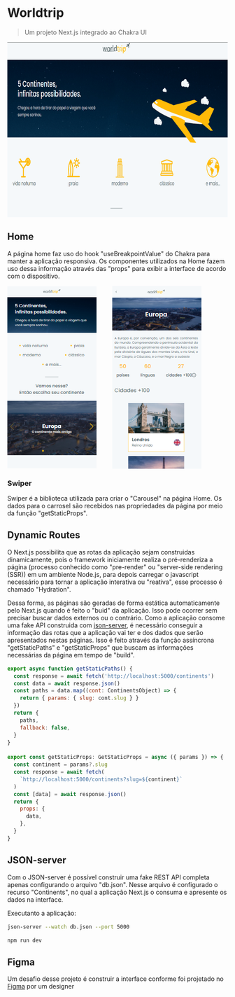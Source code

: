# Worldtrip

> Um projeto Next.js integrado ao Chakra UI

<p align="center">
  <img src="./.github/image0.png" height="400" alt="worldtrip">
</p>

## Home

A página home faz uso do hook "useBreakpointValue" do Chakra para manter a aplicação responsiva. Os componentes utilizados na Home fazem uso dessa informação através das "props" para exibir a interface de acordo com o dispositivo.

<div >
    <img align=center src="./.github/image1.png" alt="worldtrip">
    <img align=center src="./.github/image2.png" alt="worldtrip" style="margin-left: 2rem">
</div>

### Swiper

Swiper é a biblioteca utilizada para criar o "Carousel" na página Home. Os dados para o carrosel são recebidos nas propriedades da página por meio da função "getStaticProps".

## Dynamic Routes

O Next.js possibilita que as rotas da aplicação sejam construidas dinamicamente, pois o framework iniciamente realiza o pré-renderiza a página (processo conhecido como "pre-render" ou "server-side rendering (SSR)) em um ambiente Node.js, para depois carregar o javascript necessário para tornar a aplicação interativa ou "reativa", esse processo é chamado "Hydration".

Dessa forma, as páginas são geradas de forma estática automaticamente pelo Next.js quando é feito o "buid" da aplicação. Isso pode ocorrer sem precisar buscar dados externos ou o contrário. Como a aplicação consome uma fake API construida com [json-server](https://github.com/typicode/json-server), é necessário conseguir a informação das rotas que a aplicação vai ter e dos dados que serão apresentados nestas páginas. Isso é feito através da função assíncrona "getStaticPaths" e "getStaticProps" que buscam as informações necessárias da página em tempo de "build".

```js
export async function getStaticPaths() {
  const response = await fetch('http://localhost:5000/continents')
  const data = await response.json()
  const paths = data.map((cont: ContinentsObject) => {
    return { params: { slug: cont.slug } }
  })
  return {
    paths,
    fallback: false,
  }
}

export const getStaticProps: GetStaticProps = async ({ params }) => {
  const continent = params?.slug
  const response = await fetch(
    `http://localhost:5000/continents?slug=${continent}`
  )
  const [data] = await response.json()
  return {
    props: {
      data,
    },
  }
}
```

## JSON-server

Com o JSON-server é possível construir uma fake REST API completa apenas configurando o arquivo "db.json". Nesse arquivo é configurado o recurso "Continents", no qual a aplicação Next.js o consuma e apresente os dados na interface.

Executanto a aplicação:

```bash
json-server --watch db.json --port 5000
```

```bash
npm run dev
```

## Figma

Um desafio desse projeto é construir a interface conforme foi projetado no [Figma](<https://www.figma.com/file/BE9OrakoRTn0x2zuVb1YFg/Desafio-1-M%C3%B3dulo-4-ReactJS-(Copy)>) por um designer
